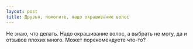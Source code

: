 ```yaml
---
layout: post 
title: Друзья, помогите, надо окрашивание волос 
--- 
```

Не знаю, что делать. Надо окрашивание волос, а выбрать не могу, да и отзывов плохих много. Может порекомендуете что-то?